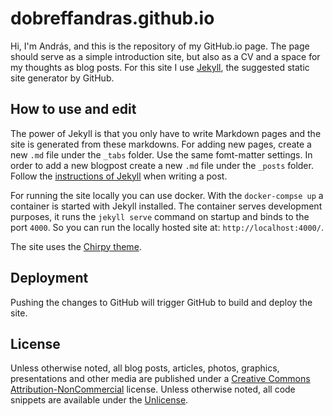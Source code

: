 # dobreffandras.github.io

Hi, I'm András, and this is the repository of my GitHub.io page. The page should serve as a simple introduction site, but also as a CV and a space for my thoughts as blog posts. For this site I use [Jekyll](https://docs.github.com/en/pages/setting-up-a-github-pages-site-with-jekyll/about-github-pages-and-jekyll), the suggested static site generator by GitHub.

## How to use and edit

The power of Jekyll is that you only have to write Markdown pages and the site is generated from these markdowns.
For adding new pages, create a new `.md` file under the `_tabs` folder. Use the same fomt-matter settings.
In order to add a new blogpost create a new `.md` file under the `_posts` folder. Follow the [instructions of Jekyll](https://jekyllrb.com/docs/posts/) when writing a post.

For running the site locally you can use docker. With the `docker-compse up` a container is started with Jekyll installed.
The container serves development purposes, it runs the `jekyll serve` command on startup and binds to the port `4000`. So you can run the locally hosted site at: `http://localhost:4000/`.

The site uses the [Chirpy theme](https://chirpy.cotes.page/).

## Deployment

Pushing the changes to GitHub will trigger GitHub to build and deploy the site.

## License

Unless otherwise noted, all blog posts, articles, photos, graphics, presentations and other media are published under a [Creative Commons Attribution-NonCommercial](https://creativecommons.org/licenses/by-nc/4.0/) license. Unless otherwise noted, all code snippets are available under the [Unlicense](https://choosealicense.com/licenses/unlicense/).
